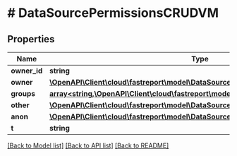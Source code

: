 # # DataSourcePermissionsCRUDVM

## Properties

Name | Type | Description | Notes
------------ | ------------- | ------------- | -------------
**owner_id** | **string** |  | [optional]
**owner** | [**\OpenAPI\Client\cloud\fastreport\model\DataSourcePermissionCRUDVM**](DataSourcePermissionCRUDVM.md) |  | [optional]
**groups** | [**array<string,\OpenAPI\Client\cloud\fastreport\model\DataSourcePermissionCRUDVM>**](DataSourcePermissionCRUDVM.md) |  | [optional]
**other** | [**\OpenAPI\Client\cloud\fastreport\model\DataSourcePermissionCRUDVM**](DataSourcePermissionCRUDVM.md) |  | [optional]
**anon** | [**\OpenAPI\Client\cloud\fastreport\model\DataSourcePermissionCRUDVM**](DataSourcePermissionCRUDVM.md) |  | [optional]
**t** | **string** |  |

[[Back to Model list]](../../README.md#models) [[Back to API list]](../../README.md#endpoints) [[Back to README]](../../README.md)
